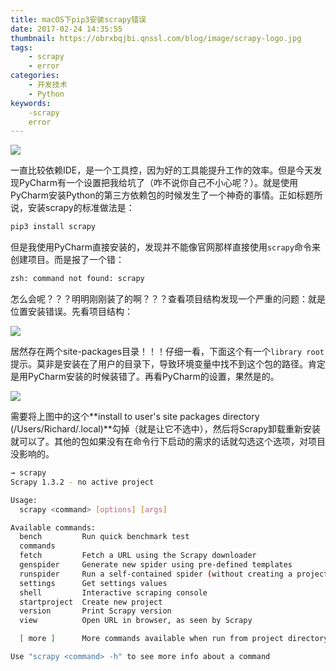 ```yaml
---
title: macOS下pip3安装scrapy错误
date: 2017-02-24 14:35:55
thumbnail: https://obrxbqjbi.qnssl.com/blog/image/scrapy-logo.jpg
tags:
	- scrapy
	- error
categories:
	- 开发技术
	- Python
keywords:
	-scrapy
	error
---
```

![](https://obrxbqjbi.qnssl.com/blog/image/scrapy-logo.jpg)

一直比较依赖IDE，是一个工具控，因为好的工具能提升工作的效率。但是今天发现PyCharm有一个设置把我给坑了（咋不说你自己不小心呢？）。就是使用PyCharm安装Python的第三方依赖包的时候发生了一个神奇的事情。正如标题所说，安装scrapy的标准做法是：

``` bash
pip3 install scrapy
```

但是我使用PyCharm直接安装的，发现并不能像官网那样直接使用`scrapy`命令来创建项目。而是报了一个错：

``` bash
zsh: command not found: scrapy
```

怎么会呢？？？明明刚刚装了的啊？？？查看项目结构发现一个严重的问题：就是位置安装错误。先看项目结构：

![](https://obrxbqjbi.qnssl.com/blog/image/scrapy-project.png)

居然存在两个site-packages目录！！！仔细一看，下面这个有一个`library root`提示。莫非是安装在了用户的目录下，导致环境变量中找不到这个包的路径。肯定是用PyCharm安装的时候装错了。再看PyCharm的设置，果然是的。

![](https://obrxbqjbi.qnssl.com/blog/image/scrapy-settings.png)

需要将上图中的这个**install to user's site packages directory (/Users/Richard/.local)**勾掉（就是让它不选中），然后将Scrapy卸载重新安装就可以了。其他的包如果没有在命令行下启动的需求的话就勾选这个选项，对项目没影响的。

``` bash
→ scrapy
Scrapy 1.3.2 - no active project

Usage:
  scrapy <command> [options] [args]

Available commands:
  bench         Run quick benchmark test
  commands      
  fetch         Fetch a URL using the Scrapy downloader
  genspider     Generate new spider using pre-defined templates
  runspider     Run a self-contained spider (without creating a project)
  settings      Get settings values
  shell         Interactive scraping console
  startproject  Create new project
  version       Print Scrapy version
  view          Open URL in browser, as seen by Scrapy

  [ more ]      More commands available when run from project directory

Use "scrapy <command> -h" to see more info about a command
```
